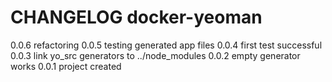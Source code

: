 # CHANGELOG docker-yeoman

0.0.6 refactoring
0.0.5 testing generated app files
0.0.4 first test successful
0.0.3 link yo_src generators to ../node_modules
0.0.2 empty generator works
0.0.1 project created
